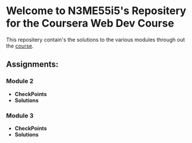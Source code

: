 <h1>Welcome to N3ME55i5's Repositery for the Coursera Web Dev Course</h1>
<p>This repositery contain's the solutions to the various modules through out the <a href="https://www.coursera.org/learn/html-css-javascript-for-web-developers/" target="_blank">course</a>.</p>
<h2>Assignments:</h2>
<h3>Module 2</h3>
<p>
  <ul>
    <li><strong><a href="https://github.com/jhu-ep-coursera/fullstack-course4/blob/master/assignments/assignment2/Assignment-2.md" target="_blank" style="text-decoration:none">CheckPoints</a></strong></li>
    <li><strong><a href="https://n3m355i5.github.io/courseratest/mod2_sol/" target="_blank" style="text-decoration:none">Solutions</a></strong></li>
  </ul>
</p>
<h3>Module 3</h3>
<p>
  <ul>
    <li><strong><a href="https://github.com/jhu-ep-coursera/fullstack-course4/blob/master/assignments/assignment3/Assignment-3.md" target="_blank" style="text-decoration:none">CheckPoints</a></strong></li>
    <li><strong><a href="https://n3m355i5.github.io/courseratest/mod3_sol/" target="_blank" style="text-decoration:none">Solutions</a></strong></li>
  </ul>
</p>
